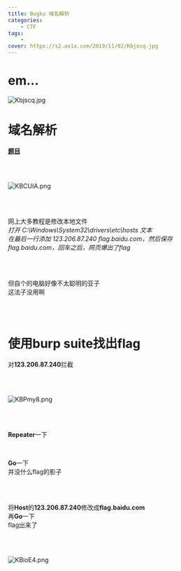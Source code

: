 ```yaml
---
title: Bugku 域名解析
categories: 
    - CTF
tags: 
    - 
cover: https://s2.ax1x.com/2019/11/02/Kbjscq.jpg
---
```


# em...

![Kbjscq.jpg](https://s2.ax1x.com/2019/11/02/Kbjscq.jpg)

# 域名解析  

**[题目](https://ctf.bugku.com/challenges#%E5%9F%9F%E5%90%8D%E8%A7%A3%E6%9E%90)**  

<br/>
<br/> 

![KBCUIA.png](https://s2.ax1x.com/2019/10/26/KBCUIA.png)  

<br/>
<br/>  

网上大多教程是修改本地文件  
*打开 C:\Windows\System32\drivers\etc\hosts 文本*  
*在最后一行添加 123.206.87.240 flag.baidu.com，然后保存*  
*flag.baidu.com，回车之后，网页爆出了flag*  

<br/>
<br/>

但自个的电脑好像不太聪明的亚子  
这法子没用啊  

<br/>
<br/>

# 使用burp suite找出flag

对**123.206.87.240**拦截  

<br/>
<br/>

![KBPmy8.png](https://s2.ax1x.com/2019/10/26/KBPmy8.png)  

<br/>
<br/>

**Repeater**一下  

<br/>

**Go**一下  
并没什么flag的影子  

<br/>
<br/>

将**Host**的**123.206.87.240**修改成**flag.baidu.com**  
再**Go**一下  
flag出来了  

<br/>
<br/>

![KBioE4.png](https://s2.ax1x.com/2019/10/26/KBioE4.png)







